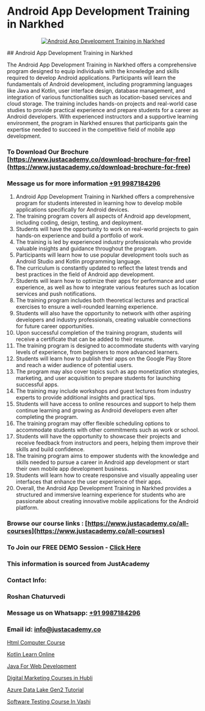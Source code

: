 # Android App Development Training in Narkhed

<p align="center">
  <a href="https://justacademy.co/course-detail/android-app-development">
    <img src="https://justacademy.co/storage2/course_image/1676635923_course_image.webp" alt="Android App Development Training in Narkhed">
  </a>
</p>
## Android App Development Training in Narkhed

The Android App Development Training in Narkhed offers a comprehensive program designed to equip individuals with the knowledge and skills required to develop Android applications. Participants will learn the fundamentals of Android development, including programming languages like Java and Kotlin, user interface design, database management, and integration of various functionalities such as location-based services and cloud storage. The training includes hands-on projects and real-world case studies to provide practical experience and prepare students for a career as Android developers. With experienced instructors and a supportive learning environment, the program in Narkhed ensures that participants gain the expertise needed to succeed in the competitive field of mobile app development.
### To Download Our Brochure [https://www.justacademy.co/download-brochure-for-free](https://www.justacademy.co/download-brochure-for-free)
### Message us for more information [+91 9987184296](https://api.whatsapp.com/send?phone=919987184296)
1) Android App Development Training in Narkhed offers a comprehensive program for students interested in learning how to develop mobile applications specifically for Android devices.
2) The training program covers all aspects of Android app development, including coding, design, testing, and deployment.
3) Students will have the opportunity to work on real-world projects to gain hands-on experience and build a portfolio of work.
4) The training is led by experienced industry professionals who provide valuable insights and guidance throughout the program.
5) Participants will learn how to use popular development tools such as Android Studio and Kotlin programming language.
6) The curriculum is constantly updated to reflect the latest trends and best practices in the field of Android app development.
7) Students will learn how to optimize their apps for performance and user experience, as well as how to integrate various features such as location services and push notifications.
8) The training program includes both theoretical lectures and practical exercises to ensure a well-rounded learning experience.
9) Students will also have the opportunity to network with other aspiring developers and industry professionals, creating valuable connections for future career opportunities.
10) Upon successful completion of the training program, students will receive a certificate that can be added to their resume.
11) The training program is designed to accommodate students with varying levels of experience, from beginners to more advanced learners.
12) Students will learn how to publish their apps on the Google Play Store and reach a wider audience of potential users.
13) The program may also cover topics such as app monetization strategies, marketing, and user acquisition to prepare students for launching successful apps.
14) The training may include workshops and guest lectures from industry experts to provide additional insights and practical tips.
15) Students will have access to online resources and support to help them continue learning and growing as Android developers even after completing the program.
16) The training program may offer flexible scheduling options to accommodate students with other commitments such as work or school.
17) Students will have the opportunity to showcase their projects and receive feedback from instructors and peers, helping them improve their skills and build confidence.
18) The training program aims to empower students with the knowledge and skills needed to pursue a career in Android app development or start their own mobile app development business.
19) Students will learn how to create responsive and visually appealing user interfaces that enhance the user experience of their apps.
20) Overall, the Android App Development Training in Narkhed provides a structured and immersive learning experience for students who are passionate about creating innovative mobile applications for the Android platform.

### Browse our course links : [https://www.justacademy.co/all-courses](https://www.justacademy.co/all-courses) 
### To Join our FREE DEMO Session - [Click Here](https://www.justacademy.co/register-for-course-demo)


### This information is sourced from JustAcademy
### Contact Info:
### Roshan Chaturvedi
### Message us on Whatsapp: [+91 9987184296](https://api.whatsapp.com/send?phone=919987184296)
### Email id: [info@justacademy.co](mailto:info@justacademy.co)
                
[Html Computer Course](https://www.linkedin.com/pulse/html-computer-course-justacademy-bz23c?trackingId=Ml%2BB3awZkXpH0p8MM7U2uw%3D%3D&lipi=urn%3Ali%3Apage%3Ad_flagship3_company_admin%3BI8wAi6m6RHmFDIiqUS2smQ%3D%3D)

[Kotlin Learn Online](https://www.linkedin.com/pulse/kotlin-learn-online-justacademy-thane-8zxaf/)

[Java For Web Development](https://medium.com/@ranepooja/java-for-web-development-fac2ede2d10f)

[Digital Marketing Courses in Hubli](https://medium.com/@shivamja27/digital-marketing-courses-in-hubli-a263d1bfcbc0)

[Azure Data Lake Gen2 Tutorial](https://justacademyin.github.io/justacademy/azure-data-lake-gen2-tutorial)

[Software Testing Course In Vashi](https://justacademyin.github.io/justacademy/software-testing-course-in-vashi)

